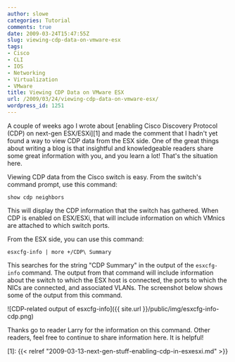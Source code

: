 ```yaml
---
author: slowe
categories: Tutorial
comments: true
date: 2009-03-24T15:47:55Z
slug: viewing-cdp-data-on-vmware-esx
tags:
- Cisco
- CLI
- IOS
- Networking
- Virtualization
- VMware
title: Viewing CDP Data on VMware ESX
url: /2009/03/24/viewing-cdp-data-on-vmware-esx/
wordpress_id: 1251
---
```


A couple of weeks ago I wrote about [enabling Cisco Discovery Protocol (CDP) on next-gen ESX/ESXi][1] and made the comment that I hadn't yet found a way to view CDP data from the ESX side. One of the great things about writing a blog is that insightful and knowledgeable readers share some great information with you, and you learn a lot! That's the situation here.

Viewing CDP data from the Cisco switch is easy. From the switch's command prompt, use this command:

	show cdp neighbors

This will display the CDP information that the switch has gathered. When CDP is enabled on ESX/ESXi, that will include information on which VMnics are attached to which switch ports.

From the ESX side, you can use this command:

	esxcfg-info | more +/CDP\ Summary

This searches for the string "CDP Summary" in the output of the `esxcfg-info` command. The output from that command will include information about the switch to which the ESX host is connected, the ports to which the NICs are connected, and associated VLANs. The screenshot below shows some of the output from this command.

![CDP-related output of esxcfg-info]({{ site.url }}/public/img/esxcfg-info-cdp.png)

Thanks go to reader Larry for the information on this command. Other readers, feel free to continue to share information here. It is helpful!

[1]: {{< relref "2009-03-13-next-gen-stuff-enabling-cdp-in-esxesxi.md" >}}
